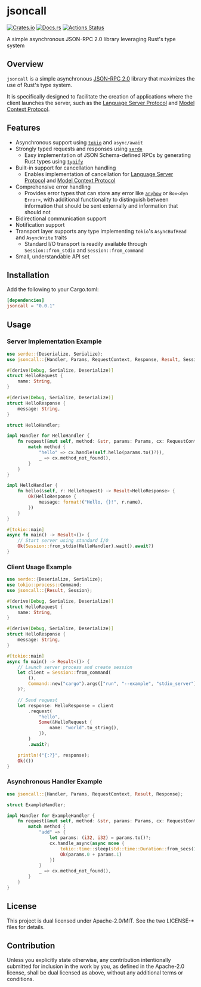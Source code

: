 # jsoncall

[![Crates.io](https://img.shields.io/crates/v/jsoncall.svg)](https://crates.io/crates/jsoncall)
[![Docs.rs](https://docs.rs/jsoncall/badge.svg)](https://docs.rs/jsoncall/)
[![Actions Status](https://github.com/frozenlib/jsoncall/workflows/CI/badge.svg)](https://github.com/frozenlib/jsoncall/actions)

A simple asynchronous JSON-RPC 2.0 library leveraging Rust's type system

## Overview

`jsoncall` is a simple asynchronous [JSON-RPC 2.0] library that maximizes the use of Rust's type system.

It is specifically designed to facilitate the creation of applications where the client launches the server, such as the [Language Server Protocol] and [Model Context Protocol].

## Features

- Asynchronous support using [`tokio`] and `async/await`
- Strongly typed requests and responses using [`serde`]
  - Easy implementation of JSON Schema-defined RPCs by generating Rust types using [`typify`]
- Built-in support for cancellation handling
  - Enables implementation of cancellation for [Language Server Protocol] and [Model Context Protocol]
- Comprehensive error handling
  - Provides error types that can store any error like [`anyhow`] or `Box<dyn Error>`, with additional functionality to distinguish between information that should be sent externally and information that should not
- Bidirectional communication support
- Notification support
- Transport layer supports any type implementing `tokio`'s `AsyncBufRead` and `AsyncWrite` traits
  - Standard I/O transport is readily available through `Session::from_stdio` and `Session::from_command`
- Small, understandable API set

## Installation

Add the following to your Cargo.toml:

```toml
[dependencies]
jsoncall = "0.0.1"
```

## Usage

### Server Implementation Example

```rust
use serde::{Deserialize, Serialize};
use jsoncall::{Handler, Params, RequestContext, Response, Result, Session};

#[derive(Debug, Serialize, Deserialize)]
struct HelloRequest {
    name: String,
}

#[derive(Debug, Serialize, Deserialize)]
struct HelloResponse {
    message: String,
}

struct HelloHandler;

impl Handler for HelloHandler {
    fn request(&mut self, method: &str, params: Params, cx: RequestContext) -> Result<Response> {
        match method {
            "hello" => cx.handle(self.hello(params.to()?)),
            _ => cx.method_not_found(),
        }
    }
}

impl HelloHandler {
    fn hello(&self, r: HelloRequest) -> Result<HelloResponse> {
        Ok(HelloResponse {
            message: format!("Hello, {}!", r.name),
        })
    }
}

#[tokio::main]
async fn main() -> Result<()> {
    // Start server using standard I/O
    Ok(Session::from_stdio(HelloHandler).wait().await?)
}
```

### Client Usage Example

```rust
use serde::{Deserialize, Serialize};
use tokio::process::Command;
use jsoncall::{Result, Session};

#[derive(Debug, Serialize, Deserialize)]
struct HelloRequest {
    name: String,
}

#[derive(Debug, Serialize, Deserialize)]
struct HelloResponse {
    message: String,
}

#[tokio::main]
async fn main() -> Result<()> {
    // Launch server process and create session
    let client = Session::from_command(
        (),
        Command::new("cargo").args(["run", "--example", "stdio_server"]),
    )?;

    // Send request
    let response: HelloResponse = client
        .request(
            "hello",
            Some(&HelloRequest {
                name: "world".to_string(),
            }),
        )
        .await?;

    println!("{:?}", response);
    Ok(())
}
```

### Asynchronous Handler Example

```rust
use jsoncall::{Handler, Params, RequestContext, Result, Response};

struct ExampleHandler;

impl Handler for ExampleHandler {
    fn request(&mut self, method: &str, params: Params, cx: RequestContext) -> Result<Response> {
        match method {
            "add" => {
                let params: (i32, i32) = params.to()?;
                cx.handle_async(async move {
                    tokio::time::sleep(std::time::Duration::from_secs(1)).await;
                    Ok(params.0 + params.1)
                })
            }
            _ => cx.method_not_found(),
        }
    }
}
```

## License

This project is dual licensed under Apache-2.0/MIT. See the two LICENSE-\* files for details.

## Contribution

Unless you explicitly state otherwise, any contribution intentionally submitted for inclusion in the work by you, as defined in the Apache-2.0 license, shall be dual licensed as above, without any additional terms or conditions.

[JSON-RPC 2.0]: https://www.jsonrpc.org/specification
[`tokio`]: https://github.com/tokio-rs/tokio
[`serde`]: https://github.com/serde-rs/serde
[`typify`]: https://github.com/oxidecomputer/typify
[`anyhow`]: https://github.com/dtolnay/anyhow
[Language Server Protocol]: https://microsoft.github.io/language-server-protocol/
[Model Context Protocol]: https://modelcontextprotocol.io/introduction
